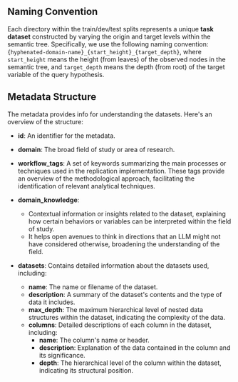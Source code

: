## Naming Convention

Each directory within the train/dev/test splits represents a unique **task dataset** constructed by varying the origin and target levels within the semantic tree. Specifically, we use the following naming convention: `{hyphenated-domain-name}_{start_height}_{target_depth}`,
where `start_height` means the height (from leaves) of the observed nodes in the semantic tree, and `target_depth` means the depth (from root) of the target variable of the query hypothesis.

## Metadata Structure

The metadata provides info for understanding the datasets. Here's an overview of the structure:

- **id**: An identifier for the metadata.

- **domain**: The broad field of study or area of research.

- **workflow_tags**: A set of keywords summarizing the main processes or techniques used in the replication implementation. These tags provide an overview of the methodological approach, facilitating the identification of relevant analytical techniques.

- **domain_knowledge**:
  - Contextual information or insights related to the dataset, explaining how certain behaviors or variables can be interpreted within the field of study.
  - It helps open avenues to think in directions that an LLM might not have considered otherwise, broadening the understanding of the field.

- **datasets**: Contains detailed information about the datasets used, including:
  - **name**: The name or filename of the dataset.
  - **description**: A summary of the dataset's contents and the type of data it includes.
  - **max_depth**: The maximum hierarchical level of nested data structures within the dataset, indicating the complexity of the data.
  - **columns**: Detailed descriptions of each column in the dataset, including:
    - **name**: The column's name or header.
    - **description**: Explanation of the data contained in the column and its significance.
    - **depth**: The hierarchical level of the column within the dataset, indicating its structural position.
